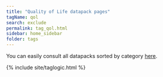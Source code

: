 ```yaml
---
title: "Quality of Life datapack pages"
tagName: qol
search: exclude
permalink: tag_qol.html
sidebar: home_sidebar
folder: tags
---
```


You can easily consult all datapacks sorted by category [here](http://127.0.0.1:4000/datapacks.html#datapacks-by-category).

{% include site/taglogic.html %}
